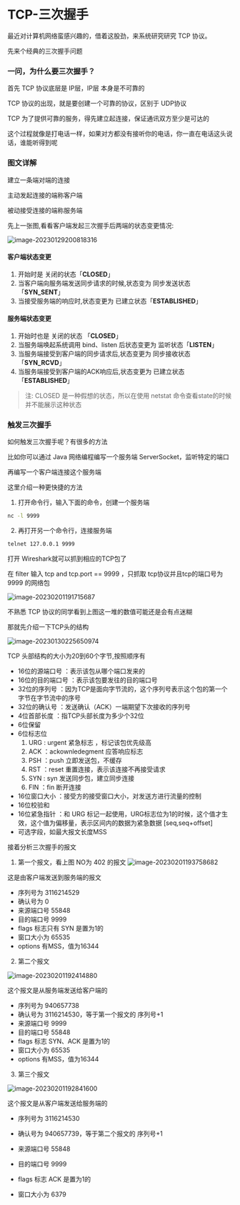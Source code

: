 # TCP-三次握手

最近对计算机网络蛮感兴趣的，借着这股劲，来系统研究研究 TCP 协议。

先来个经典的三次握手问题

### 一问，为什么要三次握手？

首先 TCP 协议底层是 IP层，IP层 本身是不可靠的

TCP 协议的出现，就是要创建一个可靠的协议，区别于 UDP协议

TCP 为了提供可靠的服务，得先建立起连接，保证通讯双方至少是可达的

这个过程就像是打电话一样，如果对方都没有接听你的电话，你一直在电话这头说话，谁能听得到呢



### 图文详解

建立一条端对端的连接

主动发起连接的端称客户端

被动接受连接的端称服务端



先上一张图,看看客户端发起三次握手后两端的状态变更情况:

![image-20230129200818316](https://p.ipic.vip/fr7c34.png)

#### 客户端状态变更

1. 开始时是 关闭的状态「**CLOSED**」
2. 当客户端向服务端发送同步请求的时候,状态变为 同步发送状态「**SYN_SENT**」
3. 当接受服务端的响应时,状态变更为 已建立状态「**ESTABLISHED**」

#### 服务端状态变更

1. 开始时也是 关闭的状态 「**CLOSED**」
2. 当服务端唤起系统调用 bind、listen 后状态变更为 监听状态「**LISTEN**」
3. 当服务端接受到客户端的同步请求后,状态变更为 同步接收状态 「**SYN_RCVD**」
4. 当服务端接受到客户端的ACK响应后,状态变更为 已建立状态「**ESTABLISHED**」



> 注: CLOSED 是一种假想的状态，所以在使用 netstat 命令查看state的时候并不能展示这种状态



### 触发三次握手

如何触发三次握手呢？有很多的方法

比如你可以通过 Java 网络编程编写一个服务端 ServerSocket，监听特定的端口

再编写一个客户端连接这个服务端



这里介绍一种更快捷的方法

1. 打开命令行，输入下面的命令，创建一个服务端

```sh
nc -l 9999
```



2. 再打开另一个命令行，连接服务端

```sh
telnet 127.0.0.1 9999
```



打开 Wireshark就可以抓到相应的TCP包了



在 filter 输入 tcp and tcp.port == 9999 ，只抓取 tcp协议并且tcp的端口号为 9999 的网络包

![image-20230201191715687](https://p.ipic.vip/fi9hzp.png)

不熟悉 TCP 协议的同学看到上图这一堆的数值可能还是会有点迷糊

那就先介绍一下TCP头的结构

![image-20230130225650974](https://p.ipic.vip/9gsfgn.png)

TCP 头部结构的大小为20到60个字节,按照顺序有

- 16位的源端口号 ：表示该包从哪个端口发来的
- 16位的目的端口号 ：表示该包要发往的目的端口号
- 32位的序列号 ：因为TCP是面向字节流的，这个序列号表示这个包的第一个字节在字节流中的序号
- 32位的确认号 ：发送确认（ACK）一端期望下次接收的序列号
- 4位首部长度 ：指TCP头部长度为多少个32位
- 6位保留
- 6位标志位
  1. URG : urgent 紧急标志 ，标记该包优先级高
  2. ACK ：ackownledegment 应答响应标志
  3. PSH ：push 立即发送包，不缓存
  4. RST ：reset 重置连接，表示该连接不再接受请求
  5. SYN : syn 发送同步包，建立同步连接
  6. FIN ：fin 断开连接
- 16位窗口大小 ：接受方的接受窗口大小，对发送方进行流量的控制
- 16位校验和 
- 16位紧急指针 ：和 URG 标记一起使用，URG标志位为1的时候，这个值才生效，这个值为偏移量，表示区间内的数据为紧急数据 [seq,seq+offset]
- 可选字段，如最大报文长度MSS



接着分析三次握手的报文

1. 第一个报文，看上图 NO为 402 的报文
![image-20230201193758682](https://p.ipic.vip/qrp1q3.png)

这是由客户端发送到服务端的报文
- 序列号为 3116214529
- 确认号为 0 
- 来源端口号 55848 
- 目的端口号 9999 
- flags 标志只有 SYN 是置为1的
- 窗口大小为 65535 
- options 有MSS，值为16344

2. 第二个报文

![image-20230201192414880](https://p.ipic.vip/3g5w6s.png)

这个报文是从服务端发送给客户端的

- 序列号为 940657738
- 确认号为 3116214530，等于第一个报文的 序列号+1
- 来源端口号 9999
- 目的端口号 55848
- flags 标志 SYN、ACK 是置为1的
- 窗口大小为 65535 
- options 有MSS，值为16344



3. 第三个报文

![image-20230201192841600](https://p.ipic.vip/85z718.png)

这个报文是从客户端发送给服务端的

- 序列号为 3116214530

- 确认号为 940657739，等于第二个报文的 序列号+1

- 来源端口号 55848

- 目的端口号 9999

- flags 标志 ACK 是置为1的

- 窗口大小为 6379 

  
